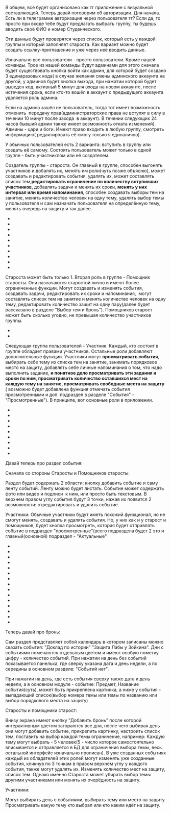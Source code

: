 В общем, всё будет организовано как тг приложение с визуальной составляющей. Теперь давай поговорим об авторизации. Для начала. Есть ли в телеграмме авторизация через пользователя тг? Если да, то просто при входе тебе будут предлагать выбрать группу, ты будешь вводить своё ФИО и номер Студенческого. 

Эти данные будут проверятся через список, который есть у каждой группы и который заполняет староста. Как вариант можно будет создать ссылку-приглашение и уже через неё вводить данные. 

Изначально все пользователи - просто пользователи. Кроме нашей команды. Трое из нашей команды будут админами для этого сначала будет существовать кнопка войти как админ, для которой будет создано 3 единаразовых кода( в случае желания смены админского аккаунта на другой, у админов будет кнопка выхода, при нажатии которой будет выведен код, активный 5 минут для входа на новом аккаунте, после истечения срока, если кто-то вошёл в аккаунт с предыдущего аккаунта удаляется роль админа. 

Если на админа зашёл не пользователь, тогда тот имеет возможность отменить  передачу прав(администраторские права не вступят в силу в течении 10 минут после захода  в аккаунт). В течении следующих 24 часов бывший админ также имеет возможность отката изменений). Админы - цари и боги. Имеют право входить в любую группу, смотреть информацию( редактировать её смогу только я единалично).

У обычных пользователей есть 2 варианта: вступить в группу или создать её самому. Состоять пользователь может только в одной группе - быть участниклом или её создателем. 

Создатель группы - староста. Он главный в группе, способен выгонять участников и добалять их, менять им роли(чуть позже объясню), может создавать и редактировать события, удалять их, может составлять список тем,**редактировать ограничение по количеству вступивших участников**, добавлять задачи и менять их сроки, **менять у них интервал или время напоминания**, способен создавать выборы тем на занятие, менять количество человек на одну тему, удалять выбор темы у пользователя и сам назначать пользователя на определённую тему, менять очередь на защиту и так далее. 

-
-
-
-
-
-
-
-
-
-

Староста может быть только 1. Вторая роль в группе - Помощник старосты. Они назначаются старостой лично и имеют более ограниченные функции. Могут создавать и изменять события, создавать задачи, редактировать их сроки и напоминания,  могут составлять список тем на занятие и менять количество человек на одну тему, редактировать количество защит на одну пару(далее будет рассказано в разделе "Выбор тем и бронь"). Помощников старост может быть сколько угодно, не превышая количество участников группы.  

-
-

Следующая группа пользователей - Участник. Каждый, кто состоит в группе обладает правами участников. Остальные роли добавляют дополнительные функции. Участники могут **просматривать события**, выбирать себе тему из списка тем на занятие, занимать порядковое место на защиту, добавлять себе личные напоминания о том, что надо выполнить задание, **и понятное дело просматривать эти задания и сроки по ним, просматривать количество оставшихся мест на каждую тему на занятие, просматривать свободные места на защиту** ( возможно будет добавлена функция отмечать события просмотренными и доп. подраздел в разделе "События" - "Просмотренные"). В принципе, вот основные роли в приложении.

-
-
-
-
-
-
-
-
-

Давай теперь про раздел события:

Cначала со стороны Старосты и Помощников старосты:

Раздел будет содержать 2 области: кнопку добавить событие и саму ленту событий. Ленту можно будет листать. Событие может содержать фото или видео и подписи  к ним, или просто быть текстовым. В верхнем правом углу события будут 3 точки, нажав их появится 2 возможности: отредактировать и удалить событие.

Участники: Обычные участники будут иметь похожий функционал, но не смогут менять, создавать и удалять события. Но, у них как и у старост и помощников, будет кнопка просмотреть, которая будет отправлять событие в подраздел "просмотренные"(всего подраздела будет 2 это и главный(основной) подраздел - "Актуальные"

-
-
-
-
-
-
-
-
-
-
-
-
-
-
-


Теперь давай про бронь:

Сам раздел представляет собой календарь в котором записаны можно сказать события: "Доклад по истории" "Защита Лабы у Зойкина". Дни с событиями помечаются отдельным цветом и имеют особую пометку цифру - количество событий. При нажатии на день без событий показывается панелька, где сверху указана дата и день недели, а по середины в основном разделе: "Событий нет".

При нажатии на день, где есть события сверху также дата и день недели, а в основном модуле - событие: Предмет, Название события(суть), может быть прикреплена картинка, а ниже у события - выпадающий список(выбор номера темы или темы по названию или выбор порядкового места на защиту)

Старосты и помощники старост:

Внизу экрана имеют кнопку "Добавить бронь" после которой интерактивным цветом загораются все дни, после чего выбирая день они могут добавить событие, прикрепить картинку, настроить список тем, поставить на выбор каждой темы ограничение, например: Каждую тему могут выбрать - 5 человек(5 - число которое самостоятельно вписывается и отправляется в БД для ограничения выбора темы, весь остальной интерфейс изначально прописан). В уже созданных событиях каждый из обладателей этих ролей могут изменять уже созданные события, кликнув по 3 точкам в правом верхнем углу у каждого события, также могут удалять их. Изменять количество мест на защиту, список тем. Однако именно Староста может убирать выбор темы другими участниками или менять их очерёдность на защиту.

Участники:

Могут выбирать день с событиями, выбирать тему или место на защиту. Просматривать какую тему кто выбрал или кто каким идёт на защиту.